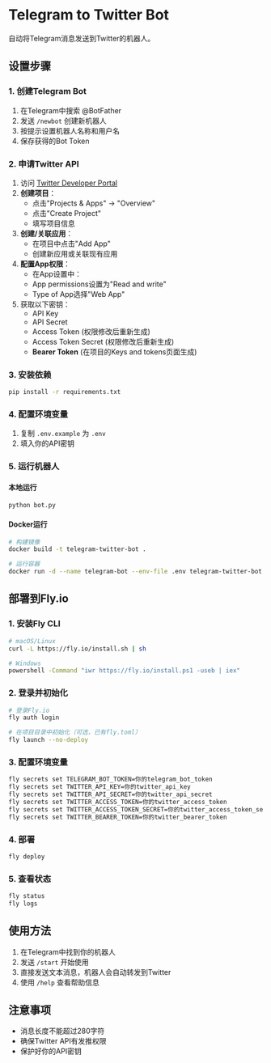 # Telegram to Twitter Bot

自动将Telegram消息发送到Twitter的机器人。

## 设置步骤

### 1. 创建Telegram Bot
1. 在Telegram中搜索 @BotFather
2. 发送 `/newbot` 创建新机器人
3. 按提示设置机器人名称和用户名
4. 保存获得的Bot Token

### 2. 申请Twitter API
1. 访问 [Twitter Developer Portal](https://developer.twitter.com/)
2. **创建项目**：
   - 点击"Projects & Apps" → "Overview"
   - 点击"Create Project"
   - 填写项目信息
3. **创建/关联应用**：
   - 在项目中点击"Add App"
   - 创建新应用或关联现有应用
4. **配置App权限**：
   - 在App设置中：
   - App permissions设置为"Read and write"
   - Type of App选择"Web App"
5. 获取以下密钥：
   - API Key
   - API Secret
   - Access Token (权限修改后重新生成)
   - Access Token Secret (权限修改后重新生成)
   - **Bearer Token** (在项目的Keys and tokens页面生成)

### 3. 安装依赖
```bash
pip install -r requirements.txt
```

### 4. 配置环境变量
1. 复制 `.env.example` 为 `.env`
2. 填入你的API密钥

### 5. 运行机器人

#### 本地运行
```bash
python bot.py
```

#### Docker运行
```bash
# 构建镜像
docker build -t telegram-twitter-bot .

# 运行容器
docker run -d --name telegram-bot --env-file .env telegram-twitter-bot
```

## 部署到Fly.io

### 1. 安装Fly CLI
```bash
# macOS/Linux
curl -L https://fly.io/install.sh | sh

# Windows
powershell -Command "iwr https://fly.io/install.ps1 -useb | iex"
```

### 2. 登录并初始化
```bash
# 登录Fly.io
fly auth login

# 在项目目录中初始化（可选，已有fly.toml）
fly launch --no-deploy
```

### 3. 配置环境变量
```bash
fly secrets set TELEGRAM_BOT_TOKEN=你的telegram_bot_token
fly secrets set TWITTER_API_KEY=你的twitter_api_key
fly secrets set TWITTER_API_SECRET=你的twitter_api_secret
fly secrets set TWITTER_ACCESS_TOKEN=你的twitter_access_token
fly secrets set TWITTER_ACCESS_TOKEN_SECRET=你的twitter_access_token_secret
fly secrets set TWITTER_BEARER_TOKEN=你的twitter_bearer_token
```

### 4. 部署
```bash
fly deploy
```

### 5. 查看状态
```bash
fly status
fly logs
```

## 使用方法
1. 在Telegram中找到你的机器人
2. 发送 `/start` 开始使用
3. 直接发送文本消息，机器人会自动转发到Twitter
4. 使用 `/help` 查看帮助信息

## 注意事项
- 消息长度不能超过280字符
- 确保Twitter API有发推权限
- 保护好你的API密钥